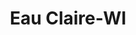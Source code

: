 ---
title: Eau Claire-WI
slug: eau-claire-wi
f_state:
- cms/state/wisconsin.md
f_locations:
- cms/payday-loan/american-cash-2-go-4142.md
- cms/payday-loan/cash-now-eau-claire-llc-8127.md
- cms/payday-loan/cash-now-llc-8146.md
- cms/payday-loan/cash-store-8695.md
- cms/payday-loan/check-go-10127.md
- cms/payday-loan/check-advance-10379.md
- cms/payday-loan/check-advance-10384.md
- cms/payday-loan/check-into-cash-12933.md
- cms/payday-loan/check-into-cash-12943.md
- cms/payday-loan/check-mate-check-cash-advance-13879.md
- cms/payday-loan/fast-cash-17668.md
- cms/payday-loan/fast-cash-17669.md
- cms/payday-loan/national-cash-advance-22732.md
- cms/payday-loan/payday-loan-store-23990.md
- cms/payday-loan/payday-usa-24143.md
- cms/payday-loan/payday-usa-24144.md
- cms/payday-loan/speedy-loan-26833.md
- cms/payday-loan/usa-cash-services-28389.md
- cms/payday-loan/usa-cash-services-28390.md
- cms/payday-loan/valued-services-llc-28523.md
updated-on: '2024-05-30T13:41:28.615Z'
created-on: '2024-05-30T13:41:28.615Z'
published-on: '2024-05-30T13:54:32.469Z'
f_city: Eau Claire
layout: '[city].html'
tags: city
---